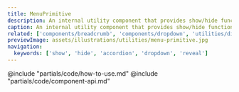 ```yaml
---
title: MenuPrimitive
description: An internal utility component that provides show/hide functionality.
caption: An internal utility component that provides show/hide functionality.
related: ['components/breadcrumb', 'components/dropdown', 'utilities/disclosure-primitive']
previewImage: assets/illustrations/utilities/menu-primitive.jpg
navigation:
  keywords: ['show', 'hide', 'accordion', 'dropdown', 'reveal']
---
```


<section data-tab="Code">
  @include "partials/code/how-to-use.md"
  @include "partials/code/component-api.md"
</section>